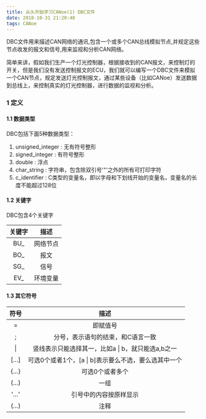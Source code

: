 ```yaml
---
title: 从头开始学习CANoe(1) DBC文件
date: 2018-10-31 21:20:40
tags: CANoe
---
```


DBC文件用来描述CAN网络的通讯,包含一个或多个CAN总线模拟节点,并规定这些节点收发的报文和信号,用来监视和分析CAN网络。
<!--more-->
简单来讲，假如我们生产一个灯光控制器，根据接收到的CAN报文，来控制灯的开关，但是我们没有发送控制报文的ECU，我们就可以编写一个DBC文件来模拟一个CAN节点，规定发送灯光控制报文，通过某些设备（比如CANoe）发送数据到总线上，来控制真实的灯光控制器，进行数据的监视和分析。
### **1 定义**
#### **1.1 数据类型**
DBC包括下面5种数据类型：
1. unsigned_integer : 无有符号整形
2. signed_integer : 有符号整形
3. double : 浮点
4. char_string : 字符串，包含除双引号'"'之外的所有可打印字符
5. c_identifier : C类型的变量名，即以字母和下划线开始的变量名，变量名的长度不能超过128位

#### **1.2 关键字**
DBC包含4个关键字

| 关键字 | 描述 | 
| :-: | :-: | 
| BU_ | 网络节点 | 
| BO_ | 报文 | 
| SG_ | 信号 | 
| EV_ | 环境变量 | 

#### **1.3 其它符号**

| 符号 | 描述 | 
| :-: | :-: | 
| = | 即赋值号 | 
| ; | 分号，表示语句的结束，和C语言一致 | 
| &#124;  | 竖线表示只能选择其一，比如a &#124; b，就只能选a,b之一 | 
| [...] | 可选0个或者1个，[a &#124; b]表示要么不选，要么选其中一个 | 
| {...} | 可选0个或者多个 | 
| (...) | 一组 | 
| '...' | 引号中的内容按原样显示 | 
| (*...*) | 注释 | 
